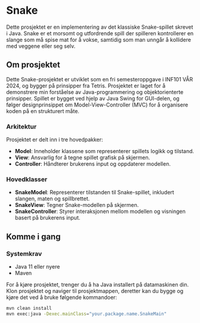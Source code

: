 # Snake

Dette prosjektet er en implementering av det klassiske Snake-spillet skrevet i Java. Snake er et morsomt og utfordrende spill der spilleren kontrollerer en slange som må spise mat for å vokse, samtidig som man unngår å kollidere med veggene eller seg selv.

## Om prosjektet

Dette Snake-prosjektet er utviklet som en fri semesteroppgave i INF101 VÅR 2024, og bygger på prinsipper fra Tetris. Prosjektet er laget for å demonstrere min forståelse av Java-programmering og objektorienterte prinsipper. Spillet er bygget ved hjelp av Java Swing for GUI-delen, og følger designprinsippet om Model-View-Controller (MVC) for å organisere koden på en strukturert måte.

### Arkitektur

Prosjektet er delt inn i tre hovedpakker:

- **Model**: Inneholder klassene som representerer spillets logikk og tilstand.
- **View**: Ansvarlig for å tegne spillet grafisk på skjermen.
- **Controller**: Håndterer brukerens input og oppdaterer modellen.

### Hovedklasser

- **SnakeModel**: Representerer tilstanden til Snake-spillet, inkludert slangen, maten og spillbrettet.
- **SnakeView**: Tegner Snake-modellen på skjermen.
- **SnakeController**: Styrer interaksjonen mellom modellen og visningen basert på brukerens input.

## Komme i gang

### Systemkrav

- Java 11 eller nyere
- Maven

For å kjøre prosjektet, trenger du å ha Java installert på datamaskinen din. Klon prosjektet og naviger til prosjektmappen, deretter kan du bygge og kjøre det ved å bruke følgende kommandoer:

```bash
mvn clean install
mvn exec:java -Dexec.mainClass="your.package.name.SnakeMain"
